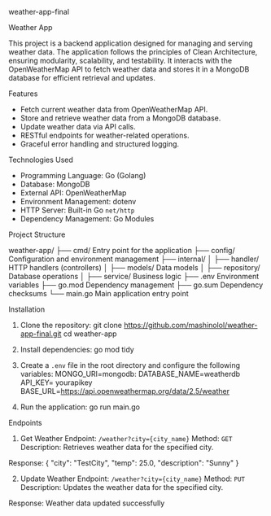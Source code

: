  weather-app-final


 Weather App


This project is a backend application designed for managing and serving weather data. The application follows the principles of Clean Architecture, ensuring modularity, scalability, and testability. It interacts with the OpenWeatherMap API to fetch weather data and stores it in a MongoDB database for efficient retrieval and updates.


 Features


- Fetch current weather data from OpenWeatherMap API.
- Store and retrieve weather data from a MongoDB database.
- Update weather data via API calls.
- RESTful endpoints for weather-related operations.
- Graceful error handling and structured logging.


 Technologies Used


- Programming Language: Go (Golang)
- Database: MongoDB
- External API: OpenWeatherMap
- Environment Management: dotenv
- HTTP Server: Built-in Go `net/http`
- Dependency Management: Go Modules


 Project Structure


weather-app/
├── cmd/                 Entry point for the application
├── config/              Configuration and environment management
├── internal/
│   ├── handler/         HTTP handlers (controllers)
│   ├── models/          Data models
│   ├── repository/      Database operations
│   ├── service/         Business logic
├── .env                 Environment variables
├── go.mod               Dependency management
├── go.sum               Dependency checksums
└── main.go              Main application entry point


 Installation


1. Clone the repository:
  git clone https://github.com/mashinolol/weather-app-final.git
  cd weather-app


2. Install dependencies:
  go mod tidy


3. Create a `.env` file in the root directory and configure the following variables:
  MONGO_URI=mongodb:
  DATABASE_NAME=weatherdb
  API_KEY= yourapikey
  BASE_URL=https://api.openweathermap.org/data/2.5/weather


4. Run the application:
  go run main.go


 Endpoints


 1. Get Weather
Endpoint: `/weather?city={city_name}` 
Method: `GET` 
Description: Retrieves weather data for the specified city.


Response:
{
 "city": "TestCity",
 "temp": 25.0,
 "description": "Sunny"
}


 2. Update Weather
Endpoint: `/weather?city={city_name}` 
Method: `PUT` 
Description: Updates the weather data for the specified city.


Response:
Weather data updated successfully



